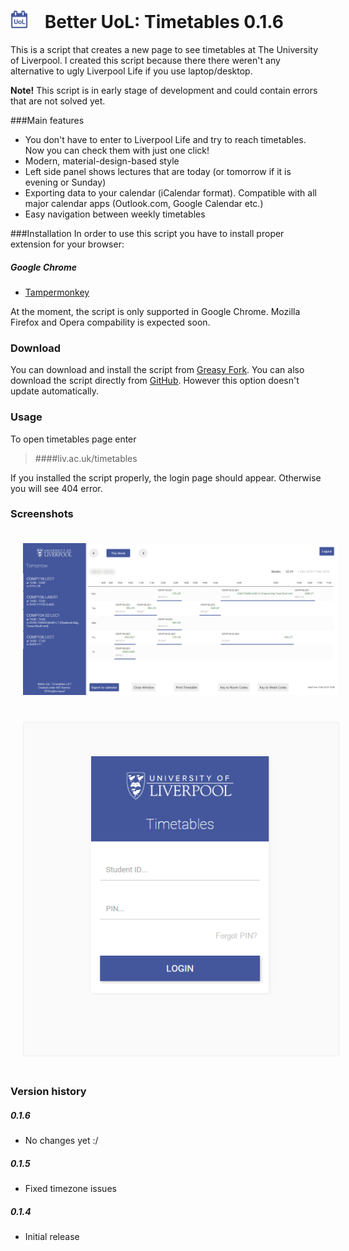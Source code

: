<img src="icon-128x128.png?raw=true" width="28" height="28" style="margin-right: 20px;" /> Better UoL: Timetables 0.1.6
==================================
This is a script that creates a new page to see timetables at The University of Liverpool. I created this script because there there weren't any alternative to ugly Liverpool Life if you use laptop/desktop.

**Note!** This script is in early stage of development and could contain errors that are not solved yet.

###Main features
- You don't have to enter to Liverpool Life and try to reach timetables. Now you can check them with just one click!
- Modern, material-design-based style
- Left side panel shows lectures that are today (or tomorrow if it is evening or Sunday)
- Exporting data to your calendar (iCalendar format). Compatible with all major calendar apps (Outlook.com, Google Calendar etc.)
- Easy navigation between weekly timetables

###Installation
In order to use this script you have to install proper extension for your browser:
##### Google Chrome
* [Tampermonkey](https://chrome.google.com/webstore/detail/tampermonkey/dhdgffkkebhmkfjojejmpbldmpobfkfo)

At the moment, the script is only supported in Google Chrome. Mozilla Firefox and Opera compability is expected soon.

### Download
You can download and install the script from [Greasy Fork](https://greasyfork.org/en/scripts/17806-better-uol-timetables).
You can also download the script directly from [GitHub](https://raw.githubusercontent.com/JoJk0/JJK-UoL-Timetables/master/betterUoLTimetables.js). However this option doesn't update automatically.

### Usage
To open timetables page enter

> ####liv.ac.uk/timetables

If you installed the script properly, the login page should appear. Otherwise you will see 404 error.

### Screenshots

<img src="screenshot1.PNG?raw=true" width="600" style="margin: 20px; border-radius: 3px: border: 1px solid #eee" />
<img src="screenshot2.PNG?raw=true" width="600" style="margin: 20px; border-radius: 3px; border: 1px solid #eee" />

### Version history

##### 0.1.6
- No changes yet :/

##### 0.1.5
- Fixed timezone issues

##### 0.1.4
- Initial release

